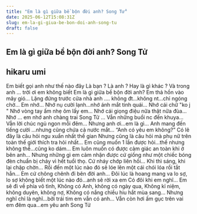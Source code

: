 ```yaml
---
title: "Em là gì giữa bề bộn đời anh? Song Tử"
date: 2025-06-12T15:08:31Z
slug: em-la-gi-giua-be-bon-doi-anh-song-tu
draft: false
---
```


## Em là gì giữa bề bộn đời anh? Song Tử

## hikaru umi

Em biết gọi anh như thế nào đây
Là bạn ?
Là anh ?
Hay là gì khác ?
Và trong anh … trời ơi em không biết
Em là gì giữa bề bộn đời anh?
Em thả hồn vào mây gió...
Lặng đứng trước cửa nhà anh ....
không đt...không nt...chỉ ngóng chờ...
Em nhớ...
Nhớ nụ cười lạnh...nhớ ánh mắt tinh quái...
Nhớ cái chữ  "ko j "
Nhớ vòng tay ấm nhẹ ôm lấy em...
Nhớ cái giọng điệu nữa thật nữa đùa...
Nhớ ... em nhớ anh chàng trai Song Tử ...
Vẫn những buổi nc đến khuya...
Vẫn lời chúc ngủ ngon mỗi đêm...
Nhưng anh ơi...em là gì...
Anh mang đến tiếng cười ...nhưng cũng chứa cả nước mắt...
“Anh có yêu em không?”
Có lẽ đây là câu hỏi ngu xuẩn nhất thế gian
 Nhưng cũng là câu hỏi mà phụ nữ trên toàn thế giới thích tra hỏi nhất...
Em cũng muốn 1 lần được hỏi...thế nhưng không thể...cũng ko dám...
Em luôn muốn có được cảm giác an toàn khi ở bên anh… 
Nhưng những gì em cảm nhận được cứ giống như một chiếc bóng đèn chuẩn bị cháy vì hết tuổi thọ. Cứ nháy chớp liên hồi…
 Khi thì sáng, khi lại chập chờn...
 Rồi đến một lúc nào đó sẽ lóe lên một cái chói lóa rồi tắt hẳn…
Em cứ chông chênh đi bên đời anh...
 Đôi lúc là hoang mang va lo sợ, lo sợ không biết một lúc nào đó…anh sẽ rời xa em
Có đôi khi em nghĩ...
Em sẽ đi về phía vô tình,
 Không có Anh, không có ngày qua,
 Không kỉ niệm, không duyên, không nợ,
 Không có nắng chiều hiu hắt mùa sang…
Nhưng nghĩ chỉ là nghĩ...bởi trái tim em vẫn có anh...
Vẫn còn hơi ấm gục trên vai em đêm qua...em yêu anh Song Tử